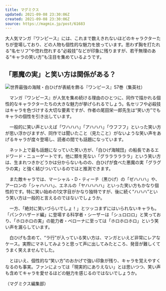 ```yaml
---
title: マグミクス
updated: 2021-09-08 23:30:06Z
created: 2021-09-08 23:30:06Z
source: https://magmix.jp/post/61683
---
```


大人気マンガ『ワンピース』には、これまで数えきれないほどのキャラクターたちが登場しており、どの人物も個性的な魅力を放っています。思わず胸を打たれる“名セリフ”や惚れ惚れする“必殺技”などが印象に残りますが、若干無理のある“キャラの笑い方”も注目を集めているようです。

## 「悪魔の実」と笑い方は関係がある？

[![](https://magmix.jp/wp-content/uploads/2021/09/210907_waraikata_01-190x300.jpg)](https://magmix.jp/wp-content/uploads/2021/09/210907_waraikata_01.jpg)世界最強の海賊・白ひげが表紙を飾る『ワンピース』57巻（集英社）

　マンガ『ワンピース』が人気を集め続ける理由のひとつに、同作で描かれる個性的なキャラクターたちの大きな魅力が挙げられるでしょう。名セリフや必殺技はキャラを色づけする大切な要素ですが、作者の尾田栄一郎先生は“笑い方”でもキャラの個性を引き出しています。

　一般的に笑い声といえば「ワハハハ」「アハハハ」「ウフフフ」といった笑い方が思い浮かびますが、同作では聞いたこと（見たこと）がないような笑い声をあげるキャラが度々登場し、読者の間でも話題になっています。

　ネット上で最も話題になっていた笑い方が、「白ひげ海賊団」の船長であるエドワード・ニューゲートです。他に類を見ない「グララララララ」という笑い方は、生まれつきかどうかは分からないものの、白ひげが食べた悪魔の実「グラグラの実」と強く結びついているのではと推測できます。

　また敵キャラでは、マーシャル・D・ティーチ（黒ひげ）の「ゼハハハ」や、アーロンの「シャハハハ」、エネルの「ヤハハハハ」といった笑い方もかなり個性的です。特に笑い始めの1文字目がかなり独特ですが、後に続く“ハハハ”という笑い方は一般的と言えるのではないでしょうか。

　一方、「絶対に笑いづらいでしょ！」とツッコまずにはいられないキャラも。「パンクハザード編」に登場する科学者・シーザーは「シュロロロ」と笑っており、「ホロホロの実」の能力者・ペローナに至っては「ホロホロホロ」という笑い声を漏らしています。

　白ひげも含めて、“ラ行”が入っている笑い方は、マンガといえど非常にレアなケース。実際にマネしてみようと思って声に出してみたところ、発音が難しくてうまく笑えませんでした。

　とはいえ、個性的な“笑い方”のおかげで強い印象が残り、キャラを覚えやすくなるのも事実。ファンによっては「現実的にありえない」とは思いつつ、笑い声も含めてキャラを愛せるほどの魅力を感じるのではないでしょうか。

（マグミクス編集部）